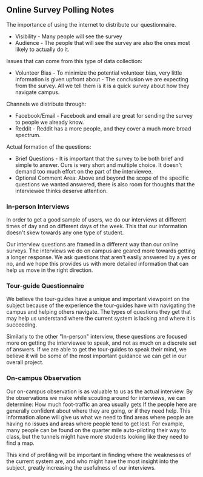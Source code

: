 
## Online Survey Polling Notes

The importance of using the internet to distribute our questionnaire.

- Visibility - Many people will see the survey
- Audience - The people that will see the survey are also the ones most likely to actually do it.

Issues that can come from this type of data collection:

- Volunteer Bias - To minimize the potential volunteer bias, very little information is given upfront about - The conclusion we are expecting from the survey. All we tell them is it is a quick survey about how they navigate campus.

Channels we distribute through:

- Facebook/Email - Facebook and email are great for sending the survey to people we already know.
- Reddit - Reddit has a more people, and they cover a much more broad spectrum.

Actual formation of the questions:

- Brief Questions - It is important that the survey to be both brief and simple to answer. Ours is very short and multiple choice. It doesn't demand too much effort on the part of the interviewee.
- Optional Comment Area: Above and beyond the scope of the specific questions we wanted answered, there is also room for thoughts that the interviewee thinks deserve attention.
 
### In-person Interviews
In order to get a good sample of users, we do our interviews at different times of day and on different days of the week. This that our information doesn't skew towards any one type of student.
 
Our interview questions are framed in a different way than our online surveys. The interviews we do on campus are geared more towards getting a longer response. We ask questions that aren't easily answered by a yes or no, and we hope this provides us with more detailed information that can help us move in the right direction.
 
### Tour-guide Questionnaire
We believe the tour-guides have a unique and important viewpoint on the subject because of the experience the tour-guides have with navigating the campus and helping others navigate. The types of questions they get that may help us understand where the current system is lacking and where it is succeeding.
 
Similarly to the other "In-person" interview, these questions are focused more on getting the interviewee to speak, and not as much on a discrete set of answers. If we are able to get the tour-guides to speak their mind, we believe it will be some of the most important guidance we can get in our overall project.
 
### On-campus Observation
Our on-campus observation is as valuable to us as the actual interview.
By the observations we make while scouting around for interviews, we can determine:
How much foot-traffic an area usually gets
If the people here are generally confident about where they are going, or if they need help.
This information alone will give us what we need to find areas where people are having no issues and areas where people tend to get lost. For example, many people can be found on the quarter mile auto-piloting their way to class, but the tunnels might have more students looking like they need to find a map.
 
This kind of profiling will be important in finding where the weaknesses of the current system are, and who might have the most insight into the subject, greatly increasing the usefulness of our interviews.
